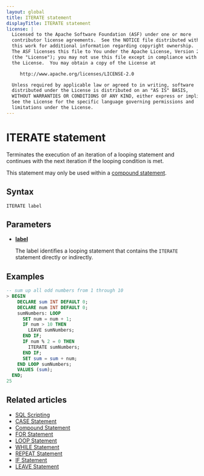```yaml
---
layout: global
title: ITERATE statement
displayTitle: ITERATE statement
license: |
  Licensed to the Apache Software Foundation (ASF) under one or more
  contributor license agreements.  See the NOTICE file distributed with
  this work for additional information regarding copyright ownership.
  The ASF licenses this file to You under the Apache License, Version 2.0
  (the "License"); you may not use this file except in compliance with
  the License.  You may obtain a copy of the License at

     http://www.apache.org/licenses/LICENSE-2.0

  Unless required by applicable law or agreed to in writing, software
  distributed under the License is distributed on an "AS IS" BASIS,
  WITHOUT WARRANTIES OR CONDITIONS OF ANY KIND, either express or implied.
  See the License for the specific language governing permissions and
  limitations under the License.
---
```


# ITERATE statement

Terminates the execution of an iteration of a looping statement and continues with the next iteration if the looping condition is met.

This statement may only be used within a [compound statement](compound-stmt.md).

## Syntax

```
ITERATE label
```

## Parameters

- **[label](/sql/language-manual/sql-ref-names.md#label-name)**

  The label identifies a looping statement that contains the `ITERATE` statement directly or indirectly.

## Examples

```SQL
-- sum up all odd numbers from 1 through 10
> BEGIN
    DECLARE sum INT DEFAULT 0;
    DECLARE num INT DEFAULT 0;
    sumNumbers: LOOP
      SET num = num + 1;
      IF num > 10 THEN
        LEAVE sumNumbers;
      END IF;
      IF num % 2 = 0 THEN
        ITERATE sumNumbers;
      END IF;
      SET sum = sum + num;
    END LOOP sumNumbers;
    VALUES (sum);
  END;
25
```

## Related articles

- [SQL Scripting](/sql/language-manual/sql-ref-scripting.md)
- [CASE Statement](/sql/language-manual/control-flow/case-stmt.md)
- [Compound Statement](/sql/language-manual/control-flow/compound-stmt.md)
- [FOR Statement](/sql/language-manual/control-flow/for-stmt.md)
- [LOOP Statement](/sql/language-manual/control-flow/loop-stmt.md)
- [WHILE Statement](/sql/language-manual/control-flow/while-stmt.md)
- [REPEAT Statement](/sql/language-manual/control-flow/repeat-stmt.md)
- [IF Statement](/sql/language-manual/control-flow/if-stmt.md)
- [LEAVE Statement](/sql/language-manual/control-flow/leave-stmt.md)
